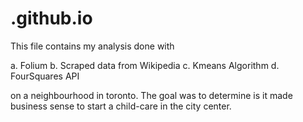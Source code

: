 # .github.io
This file contains my analysis done with

a. Folium
b. Scraped data from Wikipedia
c. Kmeans Algorithm
d. FourSquares API

on a neighbourhood in toronto. 
The goal was to determine is it made business sense to start a child-care
in the city center.
